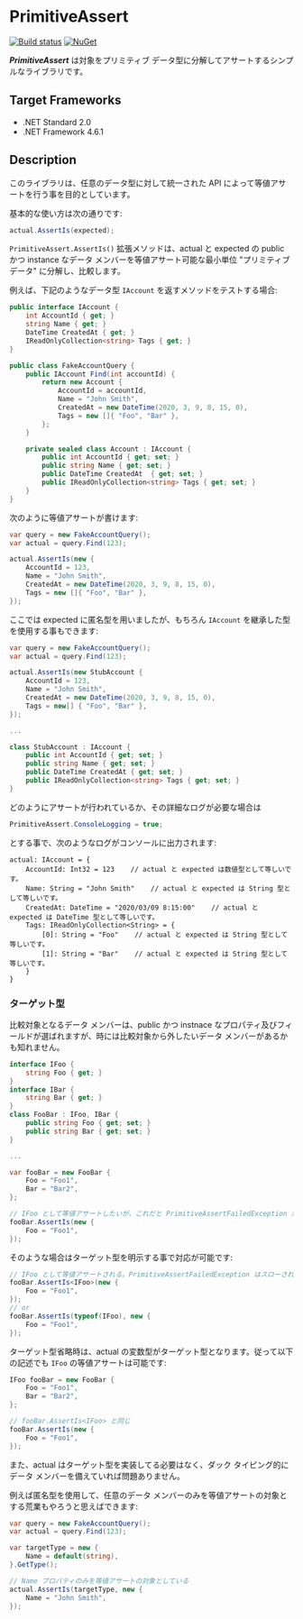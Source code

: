 # PrimitiveAssert

[![Build status](https://ci.appveyor.com/api/projects/status/ymgqfchxxgjple1j/branch/master?svg=true)](https://ci.appveyor.com/project/inasync/primitiveassert/branch/master)
[![NuGet](https://img.shields.io/nuget/v/Inasync.PrimitiveAssert.svg)](https://www.nuget.org/packages/Inasync.PrimitiveAssert/)

***PrimitiveAssert*** は対象をプリミティブ データ型に分解してアサートするシンプルなライブラリです。


## Target Frameworks
- .NET Standard 2.0
- .NET Framework 4.6.1

## Description
このライブラリは、任意のデータ型に対して統一された API によって等値アサートを行う事を目的としています。

基本的な使い方は次の通りです:
```cs
actual.AssertIs(expected);
```

`PrimitiveAssert.AssertIs()` 拡張メソッドは、actual と expected の public かつ instance なデータ メンバーを等値アサート可能な最小単位 "プリミティブ データ" に分解し、比較します。

例えば、下記のようなデータ型 `IAccount` を返すメソッドをテストする場合:
```cs
public interface IAccount {
    int AccountId { get; }
    string Name { get; }
    DateTime CreatedAt { get; }
    IReadOnlyCollection<string> Tags { get; }
}

public class FakeAccountQuery {
    public IAccount Find(int accountId) {
        return new Account {
            AccountId = accountId,
            Name = "John Smith",
            CreatedAt = new DateTime(2020, 3, 9, 8, 15, 0),
            Tags = new []{ "Foo", "Bar" },
        };
    }

    private sealed class Account : IAccount {
        public int AccountId { get; set; }
        public string Name { get; set; }
        public DateTime CreatedAt  { get; set; }
        public IReadOnlyCollection<string> Tags { get; set; }
    }
}
```

次のように等値アサートが書けます:
```cs
var query = new FakeAccountQuery();
var actual = query.Find(123);

actual.AssertIs(new {
    AccountId = 123,
    Name = "John Smith",
    CreatedAt = new DateTime(2020, 3, 9, 8, 15, 0),
    Tags = new []{ "Foo", "Bar" },
});
```

ここでは expected に匿名型を用いましたが、もちろん `IAccount` を継承した型を使用する事もできます:
```cs
var query = new FakeAccountQuery();
var actual = query.Find(123);

actual.AssertIs(new StubAccount {
    AccountId = 123,
    Name = "John Smith",
    CreatedAt = new DateTime(2020, 3, 9, 8, 15, 0),
    Tags = new[] { "Foo", "Bar" },
});

...

class StubAccount : IAccount {
    public int AccountId { get; set; }
    public string Name { get; set; }
    public DateTime CreatedAt { get; set; }
    public IReadOnlyCollection<string> Tags { get; set; }
}
```

どのようにアサートが行われているか、その詳細なログが必要な場合は
```cs
PrimitiveAssert.ConsoleLogging = true;
```
とする事で、次のようなログがコンソールに出力されます:
```
actual: IAccount = {
    AccountId: Int32 = 123    // actual と expected は数値型として等しいです。
    Name: String = "John Smith"    // actual と expected は String 型として等しいです。
    CreatedAt: DateTime = "2020/03/09 8:15:00"    // actual と expected は DateTime 型として等しいです。
    Tags: IReadOnlyCollection<String> = {
        [0]: String = "Foo"    // actual と expected は String 型として等しいです。
        [1]: String = "Bar"    // actual と expected は String 型として等しいです。
    }
}
```

### ターゲット型
比較対象となるデータ メンバーは、public かつ instnace なプロパティ及びフィールドが選ばれますが、時には比較対象から外したいデータ メンバーがあるかも知れません。
```cs
interface IFoo {
    string Foo { get; }
}
interface IBar {
    string Bar { get; }
}
class FooBar : IFoo, IBar {
    public string Foo { get; set; }
    public string Bar { get; set; }
}

...

var fooBar = new FooBar {
    Foo = "Foo1",
    Bar = "Bar2",
};

// IFoo として等値アサートしたいが、これだと PrimitiveAssertFailedException がスローされる
fooBar.AssertIs(new {
    Foo = "Foo1",
});
```

そのような場合はターゲット型を明示する事で対応が可能です:
```cs
// IFoo として等値アサートされる。PrimitiveAssertFailedException はスローされない
fooBar.AssertIs<IFoo>(new {
    Foo = "Foo1",
});
// or
fooBar.AssertIs(typeof(IFoo), new {
    Foo = "Foo1",
});
```

ターゲット型省略時は、actual の変数型がターゲット型となります。従って以下の記述でも `IFoo` の等値アサートは可能です:
```cs
IFoo fooBar = new FooBar {
    Foo = "Foo1",
    Bar = "Bar2",
};

// fooBar.AssertIs<IFoo> と同じ
fooBar.AssertIs(new {
    Foo = "Foo1",
});
```

また、actual はターゲット型を実装してる必要はなく、ダック タイピング的にデータ メンバーを備えていれば問題ありません。

例えば匿名型を使用して、任意のデータ メンバーのみを等値アサートの対象とする荒業もやろうと思えばできます:
```cs
var query = new FakeAccountQuery();
var actual = query.Find(123);

var targetType = new {
    Name = default(string),
}.GetType();

// Name プロパティのみを等値アサートの対象としている
actual.AssertIs(targetType, new {
    Name = "John Smith",
});
```

